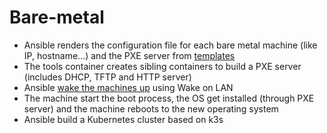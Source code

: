 # Bare-metal

- Ansible renders the configuration file for each bare metal machine (like IP, hostname...) and the PXE server from [templates](./roles/pxe-boot/templates)
- The tools container creates sibling containers to build a PXE server (includes DHCP, TFTP and HTTP server)
- Ansible [wake the machines up](./roles/pxe-boot/tasks/wake.yml) using Wake on LAN
- The machine start the boot process, the OS get installed (through PXE server) and the machine reboots to the new operating system
- Ansible build a Kubernetes cluster based on k3s
